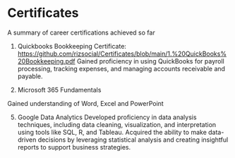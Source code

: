 # Certificates
A summary of career certifications achieved so far

1. Quickbooks Bookkeeping Certificate:
https://github.com/rizsocial/Certificates/blob/main/1.%20QuickBooks%20Bookkeeping.pdf
Gained proficiency in using QuickBooks for payroll processing, tracking expenses, and managing accounts receivable and payable.

3. Microsoft 365 Fundamentals

Gained understanding of Word, Excel and PowerPoint

5. Google Data Analytics
Developed proficiency in data analysis techniques, including data cleaning, visualization, and interpretation using tools like SQL, R, and Tableau.
Acquired the ability to make data-driven decisions by leveraging statistical analysis and creating insightful reports to support business strategies.
